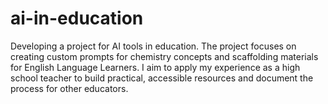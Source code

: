 # ai-in-education
Developing a project for AI tools in education. The project focuses on creating custom prompts for chemistry concepts and scaffolding materials for English Language Learners. I aim to apply my experience as a high school teacher to build practical, accessible resources and document the process for other educators.

